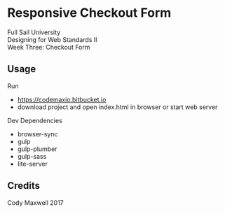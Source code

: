 # Responsive Checkout Form

Full Sail University  
Designing for Web Standards II  
Week Three: Checkout Form

## Usage

Run  
- https://codemaxio.bitbucket.io  
- download project and open index.html in browser or start web server  
  
Dev Dependencies  
- browser-sync  
- gulp  
- gulp-plumber  
- gulp-sass  
- lite-server

## Credits

Cody Maxwell 2017